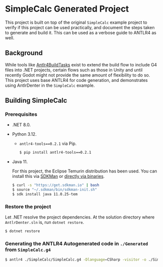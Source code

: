 # SimpleCalc Generated Project

This project is built on top of the original `SimpleCalc` example project to verify if this project can be used practically, and document the steps taken to generate and build it. This can be used as a verbose guide to ANTLR4 as well.

## Background

While tools like [Antlr4BuildTasks](https://github.com/kaby76/Antlr4BuildTasks) exist to extend the build flow to include G4 files into .NET projects, certain flows such as those in Unity and until recently Godot might not provide the same amount of flexibility to do so. This project uses base ANTLR4 for code generation, and demonstrates using AntlrDenter in the `SimpleCalc` example.

## Building SimpleCalc

### Prerequisites

* .NET 8.0.
* Python 3.12.
    * `antlr4-tools==0.2.1` via Pip.

        ```sh
        $ pip install antlr4-tools==0.2.1
        ```
* Java 11.

    For this project, the Eclipse Temurin distribution has been used. You can install this via [SDKMan](https://sdkman.io/jdks#tem) or [directly via binaries](https://adoptium.net/temurin/releases/?version=11).

    ```sh
    $ curl -s "https://get.sdkman.io" | bash
    $ source "~/.sdkman/bin/sdkman-init.sh"
    $ sdk install java 11.0.25-tem
    ```

### Restore the project

Let .NET resolve the project dependencies. At the solution directory where `AntlrDenter.sln` is, run `dotnet restore`.

```sh
$ dotnet restore
```

### Generating the ANTLR4 Autogenerated code in `./Generated` from `SimpleCalc.g4`

```sh
$ antlr4 ./SimpleCalc/SimpleCalc.g4 -Dlanguage=CSharp -visitor -o ./SimpleCalc/Generated
```
